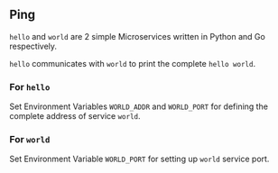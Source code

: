 ## Ping

`hello` and `world` are 2 simple Microservices written in Python and Go respectively.

`hello` communicates with `world` to print the complete `hello world`.

### For `hello`

Set Environment Variables `WORLD_ADDR` and `WORLD_PORT` for defining the complete address of service `world`.

### For `world`

Set Environment Variable `WORLD_PORT` for setting up `world` service port.